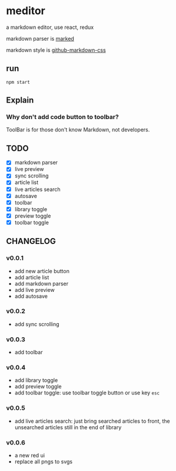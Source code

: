 # meditor
a markdown editor, use react, redux

markdown parser is [marked](https://github.com/chjj/marked)

markdown style is [github-markdown-css](https://github.com/sindresorhus/github-markdown-css)

## run
```
npm start
```

## Explain
### Why don't add code button to toolbar?
ToolBar is for those don't know Markdown, not developers.

## TODO
- [x] markdown parser
- [x] live preview
- [x] sync scrolling
- [x] article list
- [x] live articles search
- [x] autosave
- [x] toolbar
- [x] library toggle
- [x] preview toggle
- [x] toolbar toggle

## CHANGELOG
### v0.0.1
- add new article button
- add article list
- add markdown parser
- add live preview
- add autosave

### v0.0.2
- add sync scrolling

### v0.0.3
- add toolbar

### v0.0.4
- add library toggle
- add preview toggle
- add toolbar toggle: use toolbar toggle button or use key `esc`

### v0.0.5
- add live articles search: just bring searched articles to front, the unsearched articles still in the end of library

### v0.0.6
- a new red ui
- replace all pngs to svgs

